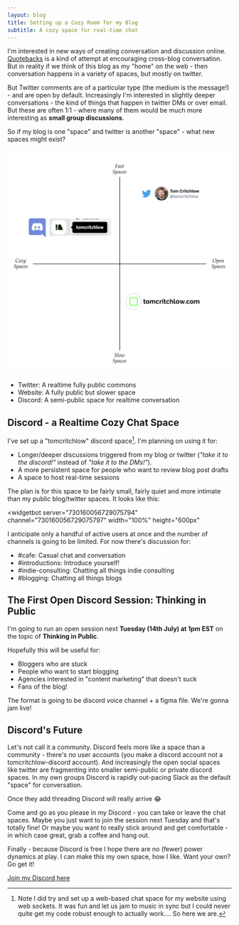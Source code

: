 ```yaml
---
layout: blog
title: Setting up a Cozy Room for my Blog
subtitle: A cozy space for real-time chat
---
```


I'm interested in new ways of creating conversation and discussion online. [Quotebacks](https://quotebacks.net/) is a kind of attempt at encouraging cross-blog conversation. But in reality if we think of this blog as my "home" on the web - then conversation happens in a variety of spaces, but mostly on twitter.

But Twitter comments are of a particular type (the medium is the message!) - and are open by default. Increasingly I'm interested in slightly deeper conversations - the kind of things that happen in twitter DMs or over email. But these are often 1:1 - where many of them would be much more interesting as **small group discussions**.

So if my blog is one "space" and twitter is another "space" - what new spaces might exist?

![](/images/spaces-2x2.svg)

- Twitter: A realtime fully public commons
- Website: A fully public but slower space
- Discord: A semi-public space for realtime conversation

## Discord - a Realtime Cozy Chat Space

I've set up a "tomcritchlow" discord space[^sockets]. I'm planning on using it for:

[^sockets]: Note I did try and set up a web-based chat space for my website using web sockets. It was fun and let us jam to music in sync but I could never quite get my code robust enough to actually work.... So here we are.

- Longer/deeper discussions triggered from my blog or twitter (*"take it to the discord!"* instead of *"take it to the DMs!"*).
- A more persistent space for people who want to review blog post drafts
- A space to host real-time sessions

The plan is for this space to be fairly small, fairly quiet and more intimate than my public blog/twitter spaces. It looks like this:

<widgetbot
    server="730160056729075794"
    channel="730160056729075797"
    width="100%"
    height="600px"
></widgetbot>
<script src="https://cdn.jsdelivr.net/npm/@widgetbot/html-embed"></script>

I anticipate only a handful of active users at once and the number of channels is going to be limited. For now there's discussion for:

- #cafe: Casual chat and conversation
- #introductions: Introduce yourself!
- #indie-consulting: Chatting all things indie consulting
- #blogging: Chatting all things blogs

## The First Open Discord Session: Thinking in Public

I'm going to run an open session next **Tuesday (14th July) at 1pm EST** on the topic of **Thinking in Public**.

Hopefully this will be useful for:

- Bloggers who are stuck
- People who want to start blogging
- Agencies interested in "content marketing" that doesn't suck
- Fans of the blog!

The format is going to be discord voice channel + a figma file. We're gonna jam live!

## Discord's Future

Let's not call it a community. Discord feels more like a space than a community - there's no user accounts (you make a discord account not a tomcritchlow-discord account). And increasingly the open social spaces like twitter are fragmenting into smaller semi-public or private discord spaces. In my own groups Discord is rapidly out-pacing Slack as the default "space" for conversation.

Once they add threading Discord will really arrive 😂

Come and go as you please in my Discord - you can take or leave the chat spaces. Maybe you just want to join the session next Tuesday and that's totally fine! Or maybe you want to really stick around and get comfortable - in which case great, grab a coffee and hang out.

Finally - because Discord is free I hope there are no (fewer) power dynamics at play. I can make this my own space, how I like. Want your own? Go get it!

[Join my Discord here](https://discord.gg/YhgPmuF)

